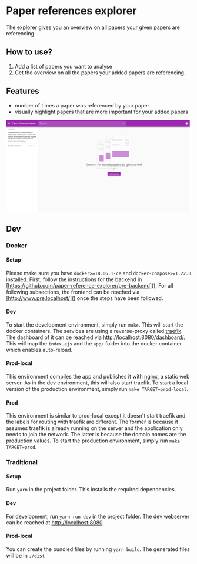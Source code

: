 # Paper references explorer
The explorer gives you an overview on all papers your given papers are referencing. 

## How to use?
1. Add a list of papers you want to analyse
2. Get the overview on all the papers your added papers are referencing.

## Features
- number of times a paper was referenced by your paper
- visually highlight papers that are more important for your added papers

![screenshot of the homepage](homepage.png "screenshot of the homepage")

## Dev

### Docker
#### Setup
Please make sure you have `docker>=18.06.1-ce` and `docker-compose>=1.22.0` installed.
First, follow the instructions for the backend in 
[https://github.com/paper-reference-explorer/pre-backend](). 
For all following subsections, the frontend can be reached via
[http://www.pre.localhost/]() once the steps have been followed. 

#### Dev
To start the development environment, simply run `make`. 
This will start the docker containers. 
The services are using a reverse-proxy called 
[traefik](https://traefik.io/). 
The dashboard of it can be reached via
[http://localhost:8080/dashboard/]().
This will map the `index.ejs` and the `app/` folder into the docker container 
which enables auto-reload. 

#### Prod-local
This environment compiles the app and publishes it with 
[nginx](https://www.nginx.com/), a static web server.
As in the dev environment, this will also start traefik.
To start a local version of the production environment, simply run 
`make TARGET=prod-local`.

#### Prod
This environment is similar to prod-local except it doesn't start traefik
and the labels for routing with traefik are different. 
The former is because it assumes traefik is already running on the server
and the application only needs to join the network.
The latter is because the domain names are the production values. 
To start the production environment, simply run 
`make TARGET=prod`.

### Traditional
#### Setup
Run `yarn` in the project folder. This installs the required dependencies.

#### Dev
For development, run `yarn run dev` in the project folder. 
The dev webserver can be reached at [http://localhost:8080](http://localhost:8080). 

#### Prod-local
You can create the bundled files by running `yarn build`. 
The generated files will be in `./dist`
